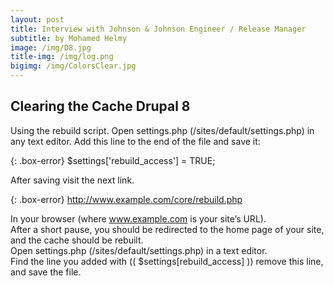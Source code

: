 ```yaml
---
layout: post
title: Interview with Johnson & Johnson Engineer / Release Manager
subtitle: by Mohamed Helmy
image: /img/D8.jpg
title-img: /img/log.png
bigimg: /img/ColorsClear.jpg
---
```


## Clearing the Cache Drupal 8 <br/>

Using the rebuild script.
Open settings.php (/sites/default/settings.php) in any text editor. Add this line to the end of the file and save it:<br/>

{: .box-error}
$settings['rebuild_access'] = TRUE;<br/>

After saving visit the next link.<br/>

{: .box-error}
http://www.example.com/core/rebuild.php<br/>

In your browser (where www.example.com is your site’s URL).<br/> 
After a short pause, you should be redirected to the home page of your site, and the cache should be rebuilt.<br/>
Open settings.php (/sites/default/settings.php) in a text editor.<br/>
Find the line you added with (( $settings[rebuild_access] )) remove this line, and save the file.<br/>

